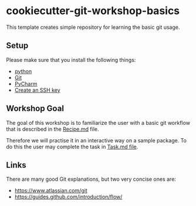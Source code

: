 # cookiecutter-git-workshop-basics
This template creates simple repository for learning the basic git usage.


## Setup

Please make sure that you install the following things:
 * [python](https://realpython.com/installing-python/)
 * [Git](https://www.atlassian.com/git/tutorials/install-git)
 * [PyCharm](https://www.jetbrains.com/help/pycharm/installation-guide.html)
 * [Create an SSH key](https://docs.github.com/en/github/authenticating-to-github/generating-a-new-ssh-key-and-adding-it-to-the-ssh-agent)


## Workshop Goal

The goal of this workshop is to familiarize the user with a basic git workflow
that is described in the [Recipe.md](Recipe.md) file.

Therefore we will practise it in an interactive way on a sample package. 
To do this the user may complete the task in [Task.md file](Tasks.md).


## Links

There are many good Git explanations, but two very concise ones are:
 * https://www.atlassian.com/git
 * https://guides.github.com/introduction/flow/
